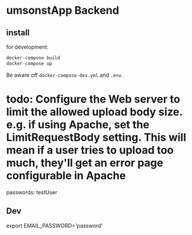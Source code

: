 # umsonstApp Backend

## install
for development:
```bash
docker-compose build
docker-compose up
```
Be aware off ```docker-compose-dev.yml```  and ```.env```.

# todo: Configure the Web server to limit the allowed upload body size. e.g. if using Apache, set the LimitRequestBody setting. This will mean if a user tries to upload too much, they'll get an error page configurable in Apache

passwords: testUser

## Dev

export EMAIL_PASSWORD='password'